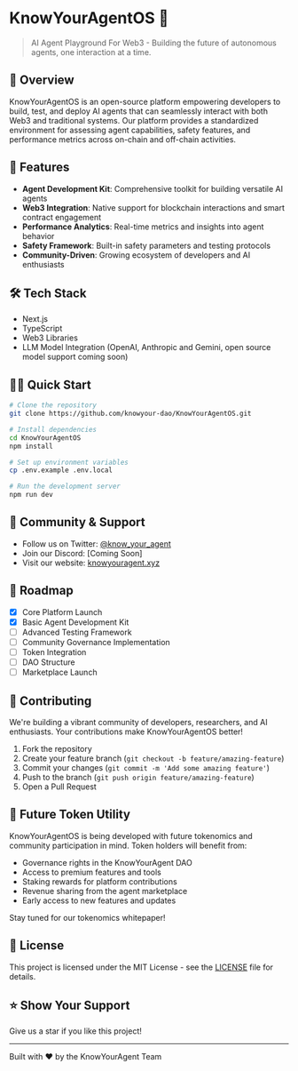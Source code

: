 # KnowYourAgentOS 🤖

> AI Agent Playground For Web3 - Building the future of autonomous agents, one interaction at a time.

## 🌟 Overview

KnowYourAgentOS is an open-source platform empowering developers to build, test, and deploy AI agents that can seamlessly interact with both Web3 and traditional systems. Our platform provides a standardized environment for assessing agent capabilities, safety features, and performance metrics across on-chain and off-chain activities.

## 🚀 Features

- **Agent Development Kit**: Comprehensive toolkit for building versatile AI agents
- **Web3 Integration**: Native support for blockchain interactions and smart contract engagement
- **Performance Analytics**: Real-time metrics and insights into agent behavior
- **Safety Framework**: Built-in safety parameters and testing protocols
- **Community-Driven**: Growing ecosystem of developers and AI enthusiasts

## 🛠 Tech Stack

- Next.js
- TypeScript
- Web3 Libraries
- LLM Model Integration (OpenAI, Anthropic and Gemini, open source model support coming soon)


## 🏃‍♂️ Quick Start

```bash
# Clone the repository
git clone https://github.com/knowyour-dao/KnowYourAgentOS.git

# Install dependencies
cd KnowYourAgentOS
npm install

# Set up environment variables
cp .env.example .env.local

# Run the development server
npm run dev
```

## 🌈 Community & Support

- Follow us on Twitter: [@know_your_agent](https://x.com/know_your_agent)
- Join our Discord: [Coming Soon]
- Visit our website: [knowyouragent.xyz](https://knowyouragent.xyz)

## 🎯 Roadmap

- [x] Core Platform Launch
- [x] Basic Agent Development Kit
- [ ] Advanced Testing Framework
- [ ] Community Governance Implementation
- [ ] Token Integration
- [ ] DAO Structure
- [ ] Marketplace Launch

## 🌱 Contributing

We're building a vibrant community of developers, researchers, and AI enthusiasts. Your contributions make KnowYourAgentOS better!

1. Fork the repository
2. Create your feature branch (`git checkout -b feature/amazing-feature`)
3. Commit your changes (`git commit -m 'Add some amazing feature'`)
4. Push to the branch (`git push origin feature/amazing-feature`)
5. Open a Pull Request

## 🎁 Future Token Utility

KnowYourAgentOS is being developed with future tokenomics and community participation in mind. Token holders will benefit from:
- Governance rights in the KnowYourAgent DAO
- Access to premium features and tools
- Staking rewards for platform contributions
- Revenue sharing from the agent marketplace
- Early access to new features and updates

Stay tuned for our tokenomics whitepaper!

## 📜 License

This project is licensed under the MIT License - see the [LICENSE](LICENSE) file for details.

## ⭐️ Show Your Support

Give us a star if you like this project!

---

Built with ❤️ by the KnowYourAgent Team